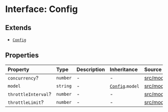 # Interface: Config

## Extends

- [`Config`](../../Base/interfaces/Config.md)

## Properties

| Property | Type | Description | Inheritance | Source |
| :------ | :------ | :------ | :------ | :------ |
| `concurrency`? | `number` | - | - | [src/model/types.ts:246](https://github.com/dexaai/llm-tools/blob/0d08c9c/src/model/types.ts#L246) |
| `model` | `string` | - | [`Config`](../../Base/interfaces/Config.md).`model` | [src/model/types.ts:31](https://github.com/dexaai/llm-tools/blob/0d08c9c/src/model/types.ts#L31) |
| `throttleInterval`? | `number` | - | - | [src/model/types.ts:248](https://github.com/dexaai/llm-tools/blob/0d08c9c/src/model/types.ts#L248) |
| `throttleLimit`? | `number` | - | - | [src/model/types.ts:247](https://github.com/dexaai/llm-tools/blob/0d08c9c/src/model/types.ts#L247) |
